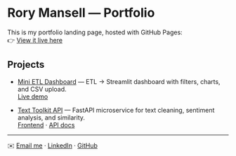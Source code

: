 # Rory Mansell — Portfolio

This is my portfolio landing page, hosted with GitHub Pages:  
👉 [View it live here](https://roryMansell.github.io)

## Projects

- [Mini ETL Dashboard](https://github.com/roryMansell/mini-etl) — ETL → Streamlit dashboard with filters, charts, and CSV upload.  
  [Live demo](https://mini-etl-9js3fjw8g4ayb99fvaha8m.streamlit.app/)

- [Text Toolkit API](https://github.com/roryMansell/text-toolkit-api) — FastAPI microservice for text cleaning, sentiment analysis, and similarity.  
  [Frontend](https://roryMansell.github.io/text-toolkit-api/) · [API docs](https://text-toolkit-api.onrender.com/docs)

---

✉️ [Email me](mailto:rory.mansell@hotmail.co.uk) · [LinkedIn](https://www.linkedin.com/in/rory-mansell-5b7199130) · [GitHub](https://github.com/roryMansell)
